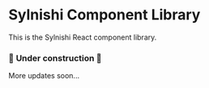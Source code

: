 # Sylnishi Component Library

This is the Sylnishi React component library.

### 🚧 **Under construction** 🚧

More updates soon...
